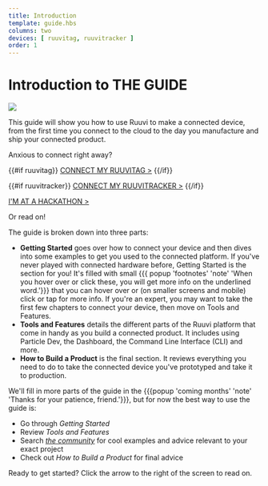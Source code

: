 ```yaml
---
title: Introduction
template: guide.hbs
columns: two
devices: [ ruuvitag, ruuvitracker ]
order: 1
---
```


# Introduction to THE GUIDE

![](/assets/images/family_portrait_outlines.png)

This guide will show you how to use Ruuvi to make a connected device, from the first time you connect to the cloud to the day you manufacture and ship your connected product.

Anxious to connect right away?


{{#if ruuvitag}}
[CONNECT MY RUUVITAG >](/guide/getting-started/start/ruuvitag/#step-1-power-on-your-device)
{{/if}}

{{#if ruuvitracker}}
[CONNECT MY RUUVITRACKER >](/guide/getting-started/start/ruuvitracker/#step-1-power-on-your-device)
{{/if}}

[I'M AT A HACKATHON >](/guide/getting-started/hackathon)

Or read on!


The guide is broken down into three parts:
- **Getting Started** goes over how to connect your device and then dives into some examples to get you used to the connected platform. If you've never played with connected hardware before, Getting Started is the section for you! It's filled with small {{{ popup 'footnotes' 'note' 'When you hover over or click these, you will get more info on the underlined word.'}}} that you can hover over or (on smaller screens and mobile) click or tap for more info. If you're an expert, you may want to take the first few chapters to connect your device, then move on Tools and Features.
- **Tools and Features** details the different parts of the Ruuvi platform that come in handy as you build a connected product. It includes using Particle Dev, the Dashboard, the Command Line Interface (CLI) and more.
- **How to Build a Product** is the final section. It reviews everything you need to do to take the connected device you've prototyped and take it to production.

We'll fill in more parts of the guide in the {{{popup 'coming months' 'note' 'Thanks for your patience, friend.'}}}, but for now the best way to use the guide is:
- Go through _Getting Started_
- Review _Tools and Features_
- Search _[the community](http://community.ruuvi.io)_ for cool examples and advice relevant to your exact project
- Check out _How to Build a Product_ for final advice

Ready to get started? Click the arrow to the right of the screen to read on.

